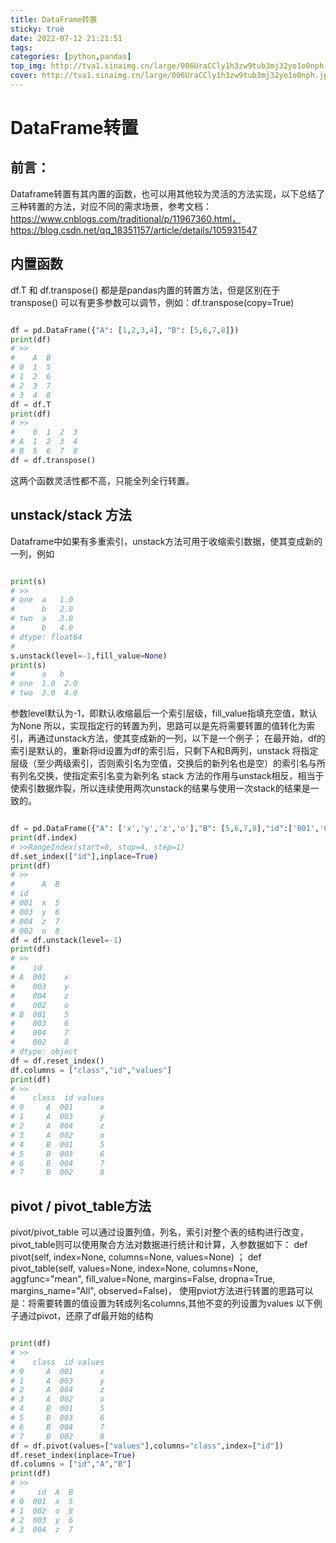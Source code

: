 ```yaml
---
title: DataFrame转置
sticky: true
date: 2022-07-12 21:21:51
tags:
categories: [python,pandas]
top_img: http://tva1.sinaimg.cn/large/006UraCCly1h3zw9tub3mj32yo1o0nph.jpg
cover: http://tva1.sinaimg.cn/large/006UraCCly1h3zw9tub3mj32yo1o0nph.jpg
---
```

# DataFrame转置
## 前言：
Dataframe转置有其内置的函数，也可以用其他较为灵活的方法实现，以下总结了三种转置的方法，对应不同的需求场景，参考文档：https://www.cnblogs.com/traditional/p/11967360.html，https://blog.csdn.net/qq_18351157/article/details/105931547
## 内置函数
df.T 和 df.transpose() 都是是pandas内置的转置方法，但是区别在于transpose() 可以有更多参数可以调节，例如：df.transpose(copy=True)
```python

df = pd.DataFrame({"A": [1,2,3,4], "B": [5,6,7,8]})
print(df)
# >>
#    A  B  
# 0  1  5
# 1  2  6
# 2  3  7
# 3  4  8
df = df.T
print(df)
# >>
#    0  1  2  3
# A  1  2  3  4
# B  5  6  7  8
df = df.transpose()
```
这两个函数灵活性都不高，只能全列全行转置。
## unstack/stack 方法
Dataframe中如果有多重索引，unstack方法可用于收缩索引数据，使其变成新的一列，例如
```python

print(s)
# >>
# one  a   1.0
#      b   2.0
# two  a   3.0
#      b   4.0
# dtype: float64
# 
s.unstack(level=-1,fill_value=None)
print(s)
#      a   b
# one  1.0  2.0
# two  3.0  4.0
```
参数level默认为-1，即默认收缩最后一个索引层级，fill_value指填充空值，默认为None
所以，实现指定行的转置为列，思路可以是先将需要转置的值转化为索引，再通过unstack方法，使其变成新的一列，以下是一个例子；
在最开始，df的索引是默认的，重新将id设置为df的索引后，只剩下A和B两列，unstack 将指定层级（至少两级索引，否则索引名为空值，交换后的新列名也是空）的索引名与所有列名交换，使指定索引名变为新列名
stack 方法的作用与unstack相反，相当于使索引数据炸裂，所以连续使用两次unstack的结果与使用一次stack的结果是一致的。

```python

df = pd.DataFrame({"A": ['x','y','z','o'],"B": [5,6,7,8],"id":['001','003','004','002']})
print(df.index)
# >>RangeIndex(start=0, stop=4, step=1)
df.set_index(["id"],inplace=True)
print(df)
# >>
#      A  B
# id       
# 001  x  5
# 003  y  6
# 004  z  7
# 002  o  8
df = df.unstack(level=-1)
print(df)
# >>
#    id 
# A  001    x
#    003    y
#    004    z
#    002    o
# B  001    5
#    003    6
#    004    7
#    002    8
# dtype: object
df = df.reset_index()
df.columns = ["class","id","values"]
print(df)
# >>
#    class  id values
# 0     A  001      x
# 1     A  003      y
# 2     A  004      z
# 3     A  002      o
# 4     B  001      5
# 5     B  003      6
# 6     B  004      7
# 7     B  002      8
```
## pivot / pivot_table方法
pivot/pivot_table 可以通过设置列值，列名，索引对整个表的结构进行改变，pivot_table则可以使用聚合方法对数据进行统计和计算，入参数据如下：
def pivot(self, index=None, columns=None, values=None) ；
def pivot_table(self, values=None, index=None, columns=None, aggfunc="mean", fill_value=None, margins=False, dropna=True, margins_name="All", observed=False)，
使用pviot方法进行转置的思路可以是：将需要转置的值设置为转成列名columns,其他不变的列设置为values
以下例子通过pivot，还原了df最开始的结构
```python

print(df)
# >>
#    class  id values
# 0     A  001      x
# 1     A  003      y
# 2     A  004      z
# 3     A  002      o
# 4     B  001      5
# 5     B  003      6
# 6     B  004      7
# 7     B  002      8
df = df.pivot(values=["values"],columns="class",index=["id"])
df.reset_index(inplace=True)
df.columns = ["id","A","B"]
print(df)
# >>
#     id  A  B
# 0  001  x  5
# 1  002  o  8
# 2  003  y  6
# 3  004  z  7
```



